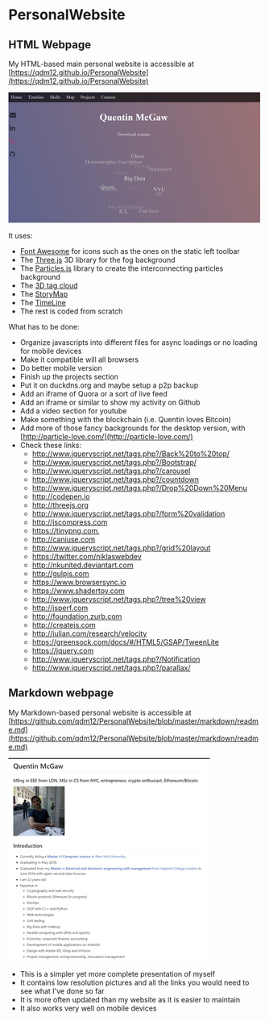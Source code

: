 # PersonalWebsite

## HTML Webpage
My HTML-based main personal website is accessible at [https://qdm12.github.io/PersonalWebsite](https://qdm12.github.io/PersonalWebsite)

[![Desktop website](images/website_desktop.jpg)](https://qdm12.github.io/PersonalWebsite)

It uses:
- [Font Awesome](http://fontawesome.io/examples/) for icons such as the ones on the static left toolbar
- The [Three.js](https://threejs.org/) 3D library for the fog background
- The [Particles.js](https://github.com/VincentGarreau/particles.js/) library to create the interconnecting particles background
- The [3D tag cloud](http://www.jqueryscript.net/text/3D-Interactive-SVG-Tag-Cloud-Plugin-With-jQuery-SVG-3D-Tag-Cloud.html)
- The [StoryMap](https://storymap.knightlab.com/)
- The [TimeLine](https://timeline.knightlab.com/)
- The rest is coded from scratch

What has to be done:
- Organize javascripts into different files for async loadings or no loading for mobile devices
- Make it compatible will all browsers
- Do better mobile version
- Finish up the projects section
- Put it on duckdns.org and maybe setup a p2p backup
- Add an iframe of Quora or a sort of live feed
- Add an iframe or similar to show my activity on Github
- Add a video section for youtube
- Make something with the blockchain (i.e. Quentin loves Bitcoin)
- Add more of those fancy backgrounds for the desktop version, with [http://particle-love.com/](http://particle-love.com/)
- Check these links:
   - http://www.jqueryscript.net/tags.php?/Back%20to%20top/
   - http://www.jqueryscript.net/tags.php?/Bootstrap/
   - http://www.jqueryscript.net/tags.php?/carousel
   - http://www.jqueryscript.net/tags.php?/countdown
   - http://www.jqueryscript.net/tags.php?/Drop%20Down%20Menu
   - http://codepen.io
   - http://threejs.org
   - http://www.jqueryscript.net/tags.php?/form%20validation
   - http://jscompress.com
   - https://tinypng.com,
   - http://caniuse.com
   - http://www.jqueryscript.net/tags.php?/grid%20layout
   - https://twitter.com/niklaswebdev
   - http://nkunited.deviantart.com
   - http://gulpjs.com
   - https://www.browsersync.io
   - https://www.shadertoy.com
   - http://www.jqueryscript.net/tags.php?/tree%20view
   - http://jsperf.com
   - http://foundation.zurb.com
   - http://createjs.com
   - http://julian.com/research/velocity
   - https://greensock.com/docs/#/HTML5/GSAP/TweenLite
   - https://jquery.com
   - http://www.jqueryscript.net/tags.php?/Notification
   - http://www.jqueryscript.net/tags.php?/parallax/

## Markdown webpage
My Markdown-based personal website is accessible at [https://github.com/qdm12/PersonalWebsite/blob/master/markdown/readme.md](https://github.com/qdm12/PersonalWebsite/blob/master/markdown/readme.md)

[![Markdown website](images/website_markdown.jpg)](https://github.com/qdm12/PersonalWebsite/blob/master/markdown/readme.md)

- This is a simpler yet more complete presentation of myself
- It contains low resolution pictures and all the links you would need to see what I've done so far
- It is more often updated than my website as it is easier to maintain
- It also works very well on mobile devices